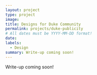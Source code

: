 ```yaml
---
layout: project
type: project
image:
title: Designs for Duke Community
permalink: projects/duke-publicity
# All dates must be YYYY-MM-DD format!
date:
labels:
  - Design
summary: Write-up coming soon!
---
```

<p>Write-up coming soon!</p>
